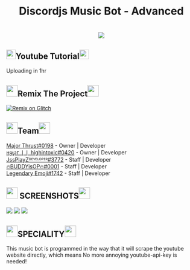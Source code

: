 
<h1 align="center">Discordjs Music Bot - Advanced</h1>
<h1 align="center"><img src ="https://github.com/Mercurydev986/Discordjs-MusicBot-Tutorial/blob/master/sound.gif?raw=true"></h1>
 
 
## <img src="https://img.icons8.com/nolan/2x/youtube-music.png" width="25" height="25">Youtube Tutorial<img src="https://img.icons8.com/nolan/2x/youtube-music.png" width="25" height="25">

Uploading in 1hr

##  <img src="https://img.icons8.com/ultraviolet/2x/burn-cd.png" height="30" width = "30">Remix The Project<img src="https://img.icons8.com/ultraviolet/2x/burn-cd.png" height="30" width = "30">
[![Remix on Glitch](https://cdn.glitch.com/2703baf2-b643-4da7-ab91-7ee2a2d00b5b%2Fremix-button.svg)](https://glitch.com/edit/#!/import/github/Mercurydev986/Discordjs-MusicBot-Tutorial/)

## <img src="https://img.icons8.com/ultraviolet/2x/user-group-man-woman.png" width="30" height="30">Team<img src="https://img.icons8.com/ultraviolet/2x/user-group-man-woman.png" width="30" height="30">

[Major Thrust#0198](https://discord.gg/C3GtuDB) - Owner | Developer
<br>
[ʜყ℘г ❘❘ highintoxic#0420](https://discord.gg/C3GtuDB) - Owner | Developer
<br>
[JssPlayZᴰᴱⱽᴱᴸᴼᴾᴱᴿ#3772](https://discord.gg/C3GtuDB) - Staff | Developer
<br>
[🔥BUDDYisOP🔥#0001](https://discord.gg/C3GtuDB) - Staff | Developer
<br>
[Legendary Emoji#1742](https://discord.gg/C3GtuDB) - Staff | Developer

## <img src="https://img.icons8.com/nolan/2x/camera.png" height="30" width="30"> SCREENSHOTS<img src="https://img.icons8.com/nolan/2x/camera.png" height="30" width="30">

<img src="https://cdn.discordapp.com/attachments/764452688813228043/764452953767411712/unknown.png">

<img src="https://cdn.discordapp.com/attachments/764452688813228043/764453346689155083/unknown.png">

<img src="https://cdn.discordapp.com/attachments/764452688813228043/764453472791298049/unknown.png">

## <img src="https://img.icons8.com/nolan/2x/gold-bars.png" height ="30" width="30">SPECIALITY<img src="https://img.icons8.com/nolan/2x/gold-bars.png" height ="30" width="30">

This music bot is programmed in the way that it will scrape the youtube website directly, which means No more annoying youtube-api-key is needed!
